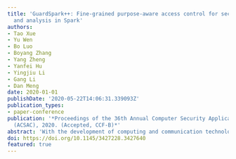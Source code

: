 ```yaml
---
title: 'GuardSpark++: Fine-grained purpose-aware access control for secure data sharing
  and analysis in Spark'
authors:
- Tao Xue
- Yu Wen
- Bo Luo
- Boyang Zhang
- Yang Zheng
- Yanfei Hu
- Yingjiu Li
- Gang Li
- Dan Meng
date: 2020-01-01
publishDate: '2020-05-22T14:06:31.339093Z'
publication_types:
- paper-conference
publication: '*Proceedings of the 36th Annual Computer Security Applications Conference
  (ACSAC), 2020. (Accepted, CCF-B)*'
abstract: 'With the development of computing and communication technologies, extremely large amount of data has been collected, stored, utilized, and shared, while new security and privacy challenges arise. Existing platforms do not provide flexible and practical access control mechanisms for big data analytics applications. In this paper, we present GuardSpark++, a fine-grained access control mechanism for secure data sharing and analysis in Spark. In particular, we first propose a purpose-aware access control (PAAC) model, which introduces new concepts of data processing/operation purposes to conventional purpose-based access control. An automatic purpose analysis algorithm is developed to identify purposes from data analytics operations and queries, so that access control could be enforced accordingly. Moreover, we develop an access control mechanism in Spark Catalyst, which provides unified PAAC enforcement for heterogeneous data sources and upper-layer applications. We evaluate GuardSpark++ with five data sources and four structured data analytics engines in Spark. The experimental results show that GuardSpark++ provides effective access control functionalities with a very small performance overhead (average 3.97%).'
doi: https://doi.org/10.1145/3427228.3427640
featured: true
---
```

